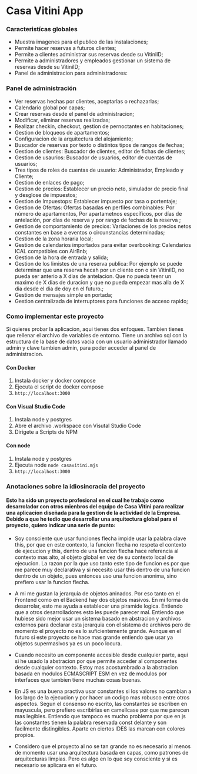 # Casa Vitini App


### Caracteristícas globales

- Muestra imagenes para el publico de las instalaciones;
- Permite hacer reservas a futuros clientes;
- Permite a clientes administrar sus reservas desde su VitiniID;
- Permite a administradores y empleados gestionar un sistema de reservas desde su VitiniID;
- Panel de administracion para administradores:

### Panel de administración

- Ver reservas hechas por clientes, aceptarlas o rechazarlas;
- Calendario global por capas;
- Crear reservas desde el panel de administracion;
- Modificar, eliminar reservas realizadas;
- Realizar checkin, checkout, gestion de pernoctantes en habitaciones;
- Gestion de bloqueos de apartamentos;
- Configuracion de la arquitectura del alojamiento;
- Buscador de reservas por texto o distintos tipos de rangos de fechas;
- Gestion de clientes: Buscador de clientes, editor de fichas de clientes;
- Gestion de usaurios: Buscador de usuarios, editor de cuentas de usuarios;
- Tres tipos de roles de cuentas de usuario: Administrador, Empleado y Cliente;
- Gestion de enlaces de pago;
- Gestion de precios: Establecer un precio neto, simulador de precio final y desglose de impuestos;
- Gestion de Impuestops: Establecer impuesto por tasa o portentaje;
- Gestion de Ofertas: Ofertas basadas en perfiles combinables: Por número de apartamentos, Por apartametnos específicos, por días de antelación, por días de reserva y por rango de fechas de la reserva ;
- Gestion de comportamiento de precios: Variaciones de los precios netos constantes en base a eventos o circunstancias determinadas; 
- Gestion de la zona horaria local;
- Gestion de calendarios importados para evitar overbooking: Calendarios ICAL compatibles con AirBnb;
- Gestion de la hora de entrada y salida;
- Gestion de los limistes de una reserva publica: Por ejemplo se puede determinar que una reserva hecah por un cliente con o sin VitiniID, no pueda ser anterio a X dias de antelacion. Que no pueda teenr un maximo de X dias de duracion y que no pueda empezar mas alla de X dia desde el dia de doy en el futuro.;
- Gestion de mensajes simple en portada;
- Gestion centralizada de interruptores para funciones de acceso rapido;

### Como implementar este proyecto

Si quieres probar la aplicacion, aqui tienes dos enfoques. Tambien tienes que rellenar el archivo de variables de entorno. Tiene un archivo sql con la estructura de la base de datos vacia con un usuario administrador llamado admin y clave tambien admin, para poder acceder al panel de administracion.

#### Con Docker
1. Instala docker y docker compose
2. Ejecuta el script de docker compose
3. `http://localhost:3000`

#### Con Visual Studio Code

1. Instala node y postgres
2. Abre el archivo .workspace con Visutal Studio Code
3. Dirigete a Scripts de NPM

#### Con node

1. Instala node y postgres
2. Ejecuta node `node casavitini.mjs`
3. `http://localhost:3000`


### Anotaciones sobre la idiosincracia del proyecto
#### Esto ha sido un proyecto profesional en el cual he trabajo como desarrolador con otros mienbros del equipo de Casa Vitini para realizar una aplicacion diseñada para la gestion de la actividad de la Empresa. Debido a que he tedio que desarrollar una arquitectura global para el proyecto, quiero indicar una serie de punto:

- Soy consciente que usar funciones flecha impide usar la palabra clave this, por que en este contexto, la funcion flecha no respeta el contexto de ejecucion y this, dentro de una funcion flecha hace referencia al contexto mas alto, al objeto global en vez de su contexto local de ejecucion. La razon por la que uso tanto este tipo de funcion es por que me parece muy declarativa y si necesito usar this dentro de una funcion dentro de un objeto, pues entonces uso una funcion anonima, sino prefiero usar la funcion flecha.

- A mi me gustan la jerarquia de objetos aninados. Por eso tanto en el Frontend como en el Backend hay dos objetos masivos. En mi forma de desarrolar, esto me ayuda a establecer una piramide logica. Entiendo que a otros desarrolladores esto les puede parecer mal. Entiendo que hubiese sido mejor usar un sistema basado en abstracion y archivos externos para declarar esta jerarquia con el sistema de archivos pero de momento el proyecto no es lo suficientemente grande. Aunque en el futuro si este proyecto se hace mas grande entiendo que usar ya objetos supermasivos ya es un poco locura.

- Cuando necesito un componente accesible desde cualquier parte, aqui si he usado la abstracion por que permite acceder al componentes desde cualquier contexto. Estoy mas acostumbrado a la abstracion basada en modulos ECMASCRIPT ESM en vez de modulos por interfaces que tambien tiene muchas cosas buenas. 

- En JS es una buena practiva usar constantes si los valores no cambian a los largo de la ejecucion y por hacer un codigo mas robusco entre otros aspectos. Segun el consenso no escrito, las constantes se escriben en mayuscula, pero prefiero escribirlas en camellcase por que me parecen mas legibles. Entiendo que tampoco es mucho problema por que en js las constantes tienen la palabra reservada const delante y son facilmente distingibles. Aparte en ciertos IDES las marcan con colores propios.

- Considero que el proyecto al no se tan grande no es necesario al menos de momento usar una arquitectura basada en capas, como patrones de arquitecturas limpias. Pero es algo en lo que soy consciente y si es necesario se aplicara en el futuro.